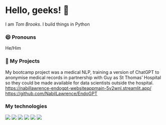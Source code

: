 # Hello, geeks! 👋

I am _Tom Brooks_. I build things in Python

### 😄 Pronouns
He/Him

### 🌱 My Projects
My bootcamp project was a medical NLP, training a version of ChatGPT to anonymise medical records in partnership with Guy as St Thomas’ Hospital so they could be made available for data scientists outside the hospital.
https://nabillawrence-endogpt-websiteappmain-5v2wnl.streamlit.app/
https://github.com/NabilLawrence/EndoGPT




### My technologies

![](https://img.shields.io/badge/-Python-black?logo=python&style=plastic)  ![](https://img.shields.io/badge/-TensorFlow-black?logo=tensorflow&style=plastic)  ![](https://img.shields.io/badge/-GCP-black?logo=googlecloud&style=plastic)  ![](https://img.shields.io/badge/-NumPy-black?logo=numpy&style=plastic)  ![](https://img.shields.io/badge/-Pandas-black?logo=pandas&style=plastic)  ![](https://img.shields.io/badge/-Git-black?logo=git&style=plastic)




<!--
**tombrooks248/tombrooks248** is a ✨ _special_ ✨ repository because its `README.md` (this file) appears on your GitHub profile.

Here are some ideas to get you started:

- 🔭 I’m currently working on ...
- 🌱 I’m currently learning ...
- 👯 I’m looking to collaborate on ...
- 🤔 I’m looking for help with ...
- 💬 Ask me about ...
- 📫 How to reach me: ...
- 😄 Pronouns: ...
- ⚡ Fun fact: ...
-->
